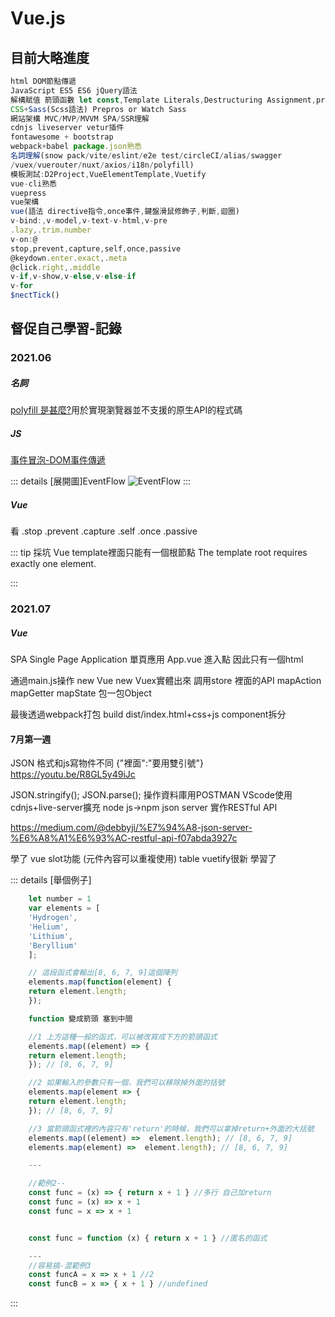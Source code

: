 # <i class="fas fa-meteor"></i>  Vue.js
<style>
html {
    overflow: -moz-hidden-unscrollable;
    height: 100%;
}

body::-webkit-scrollbar {
    display: none;
}

body {
    -ms-overflow-style: none;
    height: 100%;
	width: calc(100vw + 18px);
	overflow: auto;
}
</style>
## 目前大略進度
``` js
html DOM節點傳遞
JavaScript ES5 ES6 jQuery語法
解構賦值 箭頭函數 let const,Template Literals,Destructuring Assignment,promise
CSS+Sass(Scss語法) Prepros or Watch Sass
網站架構 MVC/MVP/MVVM SPA/SSR理解
cdnjs liveserver vetur插件
fontawesome + bootstrap
webpack+babel package.json熟悉
名詞理解(snow pack/vite/eslint/e2e test/circleCI/alias/swagger
/vuex/vuerouter/nuxt/axios/i18n/polyfill)
模板測試:D2Project,VueElementTemplate,Vuetify
vue-cli熟悉
vuepress
vue架構
vue(語法 directive指令,once事件,鍵盤滑鼠修飾子,判斷,迴圈)
v-bind:,v-model,v-text-v-html,v-pre
.lazy,.trim.number
v-on:@
stop,prevent,capture,self,once,passive
@keydown.enter.exact,.meta
@click.right,.middle
v-if,v-show,v-else,v-else-if
v-for
$nectTick()
``` 

## 督促自己學習-記錄
### 2021.06
##### 名詞
[polyfill 是甚麼?](https://codertw.com/%E5%89%8D%E7%AB%AF%E9%96%8B%E7%99%BC/29473/)用於實現瀏覽器並不支援的原生API的程式碼
##### JS
[事件冒泡-DOM事件傳遞](https://blog.techbridge.cc/2017/07/15/javascript-event-propagation/)

::: details [展開圖]EventFlow
![EventFlow](https://i.imgur.com/W25OoWR.png)
:::

##### Vue
看
    .stop
    .prevent
    .capture
    .self
    .once
    .passive

::: tip 採坑
    Vue template裡面只能有一個根節點
    The template root requires exactly one element.

:::

### 2021.07
##### Vue

SPA Single Page Application 單頁應用
App.vue 進入點 因此只有一個html
<!-- <template> -->
<!-- script -->
<!-- style -->
通過main.js操作
new Vue
new Vuex實體出來
調用store
裡面的API mapAction mapGetter mapState
包一包Object

最後透過webpack打包 build dist/index.html+css+js
component拆分

#### 7月第一週
JSON 格式和js寫物件不同 {"裡面":"要用雙引號"}
https://youtu.be/R8GL5y49iJc

JSON.stringify();
JSON.parse();
操作資料庫用POSTMAN
VScode使用
cdnjs+live-server擴充
node js->npm json server 實作RESTful API

https://medium.com/@debbyji/%E7%94%A8-json-server-%E6%A8%A1%E6%93%AC-restful-api-f07abda3927c

學了 vue slot功能 (元件內容可以重複使用)
table vuetify很新 學習了


::: details [舉個例子]
```js
    let number = 1
    var elements = [
    'Hydrogen',
    'Helium',
    'Lithium',
    'Beryllium'
    ];

    // 這段函式會輸出[8, 6, 7, 9]這個陣列
    elements.map(function(element) {
    return element.length;
    });

    function 變成箭頭 塞到中間

    //1 上方這種一般的函式，可以被改寫成下方的箭頭函式
    elements.map((element) => {
    return element.length;
    }); // [8, 6, 7, 9]

    //2 如果輸入的參數只有一個，我們可以移除掉外面的括號
    elements.map(element => {
    return element.length;
    }); // [8, 6, 7, 9]

    //3 當箭頭函式裡的內容只有'return'的時候，我們可以拿掉return+外面的大括號
    elements.map((element) =>  element.length); // [8, 6, 7, 9]
    elements.map(element) =>  element.length); // [8, 6, 7, 9]

    ---

    //範例2--
    const func = (x) => { return x + 1 } //多行 自己加return
    const func = (x) => x + 1
    const func = x => x + 1


    const func = function (x) { return x + 1 } //匿名的函式

    ---
    //容易搞-混範例3
    const funcA = x => x + 1 //2
    const funcB = x => { x + 1 } //undefined
```
:::